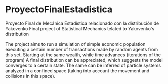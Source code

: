 # ProyectoFinalEstadistica
Proyecto Final de Mecánica Estadística relacionado con la distribución de Yakovenko
Final project of Statistical Mechanics telated to Yakovenko's distribution

The project aims to run a simulation of simple economic population executing a certain number of transactions
made by random agents from this set. Starting at the same wealth, while time advances (iterations of the program)
A final distribution can be appreciated, which suggests the model converges to a certain state. The same can be
inferred of particle systems analyzed in a confined space (taking into account the movement and collisions in this
space).
